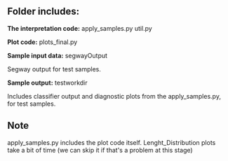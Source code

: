 Folder includes:
------

**The interpretation code:**
apply_samples.py
util.py

**Plot code:**
plots_final.py 

**Sample input data:** segwayOutput

Segway output for test samples.

**Sample output:** testworkdir


Includes classifier output and diagnostic plots from the apply_samples.py, for test samples.

Note
------
apply_samples.py includes the plot code itself. Lenght_Distribution plots take a bit of time (we can skip it if that's a problem at this stage)


